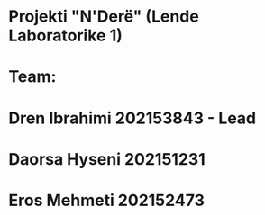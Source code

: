 # Projekti "N'Derë" (Lende Laboratorike 1)
# Team:
# Dren Ibrahimi 202153843 - Lead
# Daorsa Hyseni 202151231
# Eros Mehmeti 202152473
